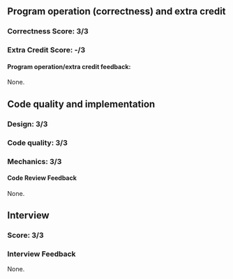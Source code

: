 ## Program operation (correctness) and extra credit

### Correctness Score: 3/3

### Extra Credit Score: -/3

#### Program operation/extra credit feedback:

None.


## Code quality and implementation

### Design: 3/3

### Code quality: 3/3


### Mechanics: 3/3


#### Code Review Feedback

None.


## Interview

### Score: 3/3

### Interview Feedback

None.
